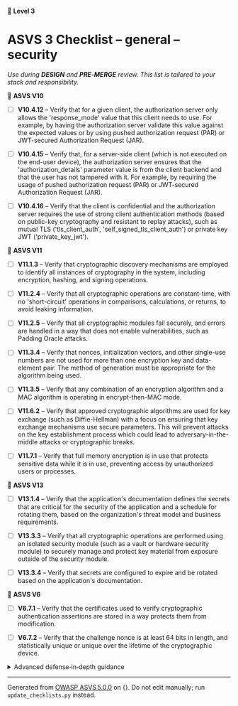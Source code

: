 🔴 **Level 3**

# ASVS 3 Checklist – general – security

*Use during **DESIGN** and **PRE‑MERGE** review. This list is tailored to your stack and responsibility.*



🎯 **ASVS V10**

- [ ] **V10.4.12** – Verify that for a given client, the authorization server only allows the 'response_mode' value that this client needs to use. For example, by having the authorization server validate this value against the expected values or by using pushed authorization request (PAR) or JWT-secured Authorization Request (JAR).

- [ ] **V10.4.15** – Verify that, for a server-side client (which is not executed on the end-user device), the authorization server ensures that the 'authorization_details' parameter value is from the client backend and that the user has not tampered with it. For example, by requiring the usage of pushed authorization request (PAR) or JWT-secured Authorization Request (JAR).

- [ ] **V10.4.16** – Verify that the client is confidential and the authorization server requires the use of strong client authentication methods (based on public-key cryptography and resistant to replay attacks), such as mutual TLS ('tls_client_auth', 'self_signed_tls_client_auth') or private key JWT ('private_key_jwt').


🎯 **ASVS V11**

- [ ] **V11.1.3** – Verify that cryptographic discovery mechanisms are employed to identify all instances of cryptography in the system, including encryption, hashing, and signing operations.

- [ ] **V11.2.4** – Verify that all cryptographic operations are constant-time, with no 'short-circuit' operations in comparisons, calculations, or returns, to avoid leaking information.

- [ ] **V11.2.5** – Verify that all cryptographic modules fail securely, and errors are handled in a way that does not enable vulnerabilities, such as Padding Oracle attacks.

- [ ] **V11.3.4** – Verify that nonces, initialization vectors, and other single-use numbers are not used for more than one encryption key and data-element pair. The method of generation must be appropriate for the algorithm being used.

- [ ] **V11.3.5** – Verify that any combination of an encryption algorithm and a MAC algorithm is operating in encrypt-then-MAC mode.

- [ ] **V11.6.2** – Verify that approved cryptographic algorithms are used for key exchange (such as Diffie-Hellman) with a focus on ensuring that key exchange mechanisms use secure parameters. This will prevent attacks on the key establishment process which could lead to adversary-in-the-middle attacks or cryptographic breaks.

- [ ] **V11.7.1** – Verify that full memory encryption is in use that protects sensitive data while it is in use, preventing access by unauthorized users or processes.


🎯 **ASVS V13**

- [ ] **V13.1.4** – Verify that the application's documentation defines the secrets that are critical for the security of the application and a schedule for rotating them, based on the organization's threat model and business requirements.

- [ ] **V13.3.3** – Verify that all cryptographic operations are performed using an isolated security module (such as a vault or hardware security module) to securely manage and protect key material from exposure outside of the security module.

- [ ] **V13.3.4** – Verify that secrets are configured to expire and be rotated based on the application's documentation.


🎯 **ASVS V6**

- [ ] **V6.7.1** – Verify that the certificates used to verify cryptographic authentication assertions are stored in a way protects them from modification.

- [ ] **V6.7.2** – Verify that the challenge nonce is at least 64 bits in length, and statistically unique or unique over the lifetime of the cryptographic device.

<details><summary>Advanced defense‑in‑depth guidance</summary>


_Add organisation‑specific recommendations, links to tooling, threat models, etc._

</details>


---

Generated from [OWASP ASVS 5.0.0](https://owasp.org/www-project-application-security-verification-standard/) on {}. Do not edit manually; run `update_checklists.py` instead.
